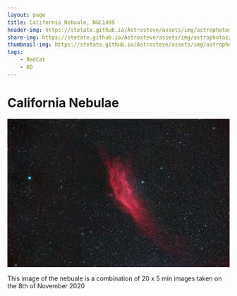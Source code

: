 ```yaml
---
layout: page
title: California Nebuale, NGC1499
header-img: https://stetate.github.io/Astrosteve/assets/img/astrophotos/20201108_NGC1499_california.jpg
share-img: https://stetate.github.io/Astrosteve/assets/img/astrophotos/20201108_NGC1499_california.jpg
thumbnail-img: https://stetate.github.io/Astrosteve/assets/img/astrophotos/20201108_NGC1499_california.jpg
tags: 
    - RedCat
    - 6D
---
```


# California Nebulae

![image][veil]

This image of the nebuale is a combination of 20 x 5 min images taken on the 8th of November 2020

[veil]:../assets/img/astrophotos/20201108_NGC1499_california.jpg

